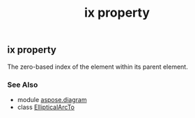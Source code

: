 ﻿---
title: ix property
second_title: Aspose.Diagram for Python via .NET API References
description: 
type: docs
weight: 80
url: /python-net/aspose.diagram/ellipticalarcto/ix/
is_root: false
---

## ix property


The zero-based index of the element within its parent element.

### See Also
* module [aspose.diagram](../../)
* class [EllipticalArcTo](/diagram/python-net/aspose.diagram/ellipticalarcto)
